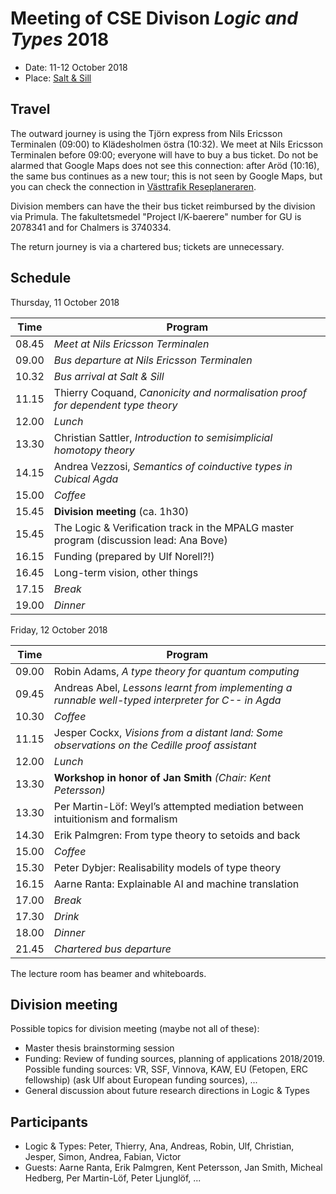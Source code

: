 # Meeting of CSE Divison _Logic and Types_ 2018

- Date: 11-12 October 2018
- Place: [Salt & Sill](http://www.saltosill.se/)

## Travel

The outward journey is using the Tjörn express from Nils Ericsson Terminalen (09:00) to Klädesholmen östra (10:32).
We meet at Nils Ericsson Terminalen before 09:00; everyone will have to buy a bus ticket.
Do not be alarmed that Google Maps does not see this connection: after Aröd (10:16), the same bus continues as a new tour; this is not seen by Google Maps, but you can check the connection in [Västtrafik Reseplaneraren](https://www.vasttrafik.se/reseplanering/reseplaneraren/).

Division members can have the their bus ticket reimbursed by the division via Primula.
The fakultetsmedel "Project I/K-baerere" number for GU is 2078341 and for Chalmers is 3740334.

The return journey is via a chartered bus; tickets are unnecessary.

## Schedule

Thursday, 11 October 2018

| Time | Program |
|---|---|
| 08.45 | _Meet at Nils Ericsson Terminalen_
| 09.00 | _Bus departure at Nils Ericsson Terminalen_
| 10.32 | _Bus arrival at Salt & Sill_
| 11.15 | Thierry Coquand, _Canonicity and normalisation proof for dependent type theory_
| 12.00 | _Lunch_
| 13.30 | Christian Sattler, _Introduction to semisimplicial homotopy theory_
| 14.15 | Andrea Vezzosi, _Semantics of coinductive types in Cubical Agda_
| 15.00 | _Coffee_
| 15.45 | __Division meeting__ (ca. 1h30)
| 15.45 | The Logic & Verification track in the MPALG master program (discussion lead: Ana Bove)
| 16.15 | Funding (prepared by Ulf Norell?!)
| 16.45 | Long-term vision, other things
| 17.15 | _Break_
| 19.00 | _Dinner_

Friday, 12 October 2018

| Time | Program |
|---|---|
| 09.00 | Robin Adams, _A type theory for quantum computing_
| 09.45 | Andreas Abel, _Lessons learnt from implementing a runnable well-typed interpreter for C-- in Agda_
| 10.30 | _Coffee_
| 11.15 | Jesper Cockx, _Visions from a distant land: Some observations on the Cedille proof assistant_
| 12.00 | _Lunch_
| 13.30 | __Workshop in honor of Jan Smith__ _(Chair: Kent Petersson)_
| 13.30 | Per Martin-Löf: Weyl’s attempted mediation between intuitionism and formalism
| 14.30 | Erik Palmgren: From type theory to setoids and back
| 15.00 | _Coffee_
| 15.30 | Peter Dybjer: Realisability models of type theory
| 16.15 | Aarne Ranta: Explainable AI and machine translation
| 17.00 | _Break_
| 17.30 | _Drink_
| 18.00 | _Dinner_
| 21.45 | _Chartered bus departure_

The lecture room has beamer and whiteboards.

## Division meeting

Possible topics for division meeting (maybe not all of these):

- Master thesis brainstorming session
- Funding: Review of funding sources, planning of applications 2018/2019.
  Possible funding sources: VR, SSF, Vinnova, KAW, EU (Fetopen, ERC fellowship) (ask Ulf about European funding sources), ...
- General discussion about future research directions in Logic & Types

## Participants

- Logic & Types: Peter, Thierry, Ana, Andreas, Robin, Ulf, Christian, Jesper, Simon, Andrea, Fabian, Victor
- Guests: Aarne Ranta, Erik Palmgren, Kent Petersson, Jan Smith, Micheal Hedberg, Per Martin-Löf, Peter Ljunglöf, ...

